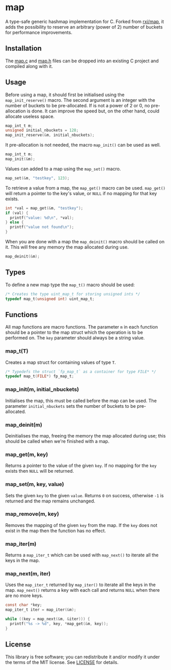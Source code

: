 # map
A type-safe generic hashmap implementation for C.
Forked from [rxi/map](https://github.com/rxi/map), it adds the possibility to
reserve an arbitrary (power of 2) number of buckets for performance
improvements.

## Installation 
The [map.c](src/map.c?raw=1) and [map.h](src/map.h?raw=1) files can be dropped
into an existing C project and compiled along with it.


## Usage
Before using a map, it should first be initialised using the `map_init_reserve()`
macro.
The second argument is an integer with the number of buckets to be pre-allocated.
If is not a power of 2 or 0, no pre-allocation is done. It can improve the speed but,
on the other hand, could allocate useless space.
```c
map_int_t m;
unsigned initial_nbuckets = 128;
map_init_reserve(&m, initial_nbuckets);
```

It pre-allocation is not needed, the macro `map_init()` can be used as well.
```c
map_int_t m;
map_init(&m);
```

Values can added to a map using the `map_set()` macro.
```c
map_set(&m, "testkey", 123);
```

To retrieve a value from a map, the `map_get()` macro can be used.
`map_get()` will return a pointer to the key's value, or `NULL` if no mapping
for that key exists.
```c
int *val = map_get(&m, "testkey");
if (val) {
  printf("value: %d\n", *val);
} else {
  printf("value not found\n");
}
```

When you are done with a map the `map_deinit()` macro should be called on
it. This will free any memory the map allocated during use.
```c
map_deinit(&m);
```


## Types
To define a new map type the `map_t()` macro should be used:
```c
/* Creates the type uint_map_t for storing unsigned ints */
typedef map_t(unsigned int) uint_map_t;
```

## Functions
All map functions are macro functions. The parameter `m` in each function
should be a pointer to the map struct which the operation is to be performed
on. The `key` parameter should always be a string value.

### map\_t(T)
Creates a map struct for containing values of type `T`.
```c
/* Typedefs the struct `fp_map_t` as a container for type FILE* */
typedef map_t(FILE*) fp_map_t;
```

### map\_init(m, initial_nbuckets)
Initialises the map, this must be called before the map can be used. The parameter
`initial_nbuckets` sets the number of buckets to be pre-allocated.

### map\_deinit(m)
Deinitialises the map, freeing the memory the map allocated during use;
this should be called when we're finished with a map.

### map\_get(m, key)
Returns a pointer to the value of the given `key`. If no mapping for the `key`
exists then `NULL` will be returned.

### map\_set(m, key, value)
Sets the given `key` to the given `value`. Returns `0` on success, otherwise
`-1` is returned and the map remains unchanged.

### map\_remove(m, key)
Removes the mapping of the given `key` from the map. If the `key` does not
exist in the map then the function has no effect.

### map\_iter(m)
Returns a `map_iter_t` which can be used with `map_next()` to iterate all the
keys in the map.

### map\_next(m, iter)
Uses the `map_iter_t` returned by `map_iter()` to iterate all the keys in the
map. `map_next()` returns a key with each call and returns `NULL` when there
are no more keys.
```c
const char *key;
map_iter_t iter = map_iter(&m);

while ((key = map_next(&m, &iter))) {
  printf("%s -> %d", key, *map_get(&m, key));
}
```

## License
This library is free software; you can redistribute it and/or modify it under
the terms of the MIT license. See [LICENSE](LICENSE) for details.
